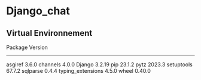 # Django_chat

## Virtual Environnement 

Package           Version
----------------- -------
asgiref           3.6.0
channels          4.0.0
Django            3.2.19
pip               23.1.2
pytz              2023.3
setuptools        67.7.2
sqlparse          0.4.4
typing_extensions 4.5.0
wheel             0.40.0


